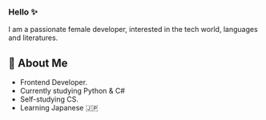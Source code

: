 ### Hello ✨

I am a passionate female developer, interested in the tech world, languages and literatures. 

## 💖 About Me

- Frontend Developer.
- Currently studying Python & C#
- Self-studying CS.
- Learning Japanese 🇯🇵
